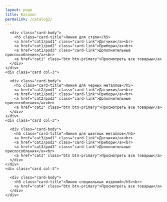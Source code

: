 ```yaml
---
layout: page
title: Каталог
permalink: /catalog2/
---
```


<div class="catalog-nav row">
	<div class="card col-3">
	  
	  <div class="card-body">
	    <h5 class="card-title">Линия для стали</h5>
	    <a href="cat1/pod1" class="card-link">Датчики</a><br>
	    <a href="cat1/pod2" class="card-link">Приборы</a><br>
	    <a href="cat1/pod3" class="card-link">Дополнительные приспособления</a><br>
	    <a href="cat1" class="btn btn-primary">Просмотреть все товарыы</a>
	  </div>
	</div>
	<div class="card col-3">
	  
	  <div class="card-body">
	    <h5 class="card-title">Линия для черных металлов</h5>
	    <a href="cat2/pod1" class="card-link">Датчики</a><br>
	    <a href="cat2/pod2" class="card-link">Приборы</a><br>
	    <a href="cat2/pod3" class="card-link">Дополнительные приспособления</a><br>
	    <a href="cat2" class="btn btn-primary">Просмотреть все товарыы</a>
	  </div>
	</div>
	<div class="card col-3">
	  
	  <div class="card-body">
	    <h5 class="card-title">Линия для цветных металлов</h5>
	    <a href="cat3/pod1" class="card-link">Датчики</a><br>
	    <a href="cat3/pod2" class="card-link">Приборы</a><br>
	    <a href="cat3/pod3" class="card-link">Дополнительные приспособления</a><br>
	    <a href="cat3" class="btn btn-primary">Просмотреть все товарыы</a>
	  </div>
	</div>
	<div class="card col-3">
	  
	  <div class="card-body">
	    <h5 class="card-title">Линия специальных изделий</h5><br>
	    <a href="cat4" class="btn btn-primary">Просмотреть все товарыы</a>
	  </div>
	</div>
</div>
<style type="text/css">
	.header-page{background: url({{ site.url }}/img/bg-catalog.jpeg); background-size: cover;}
	.col-3{padding: 0px; margin: 0px;}
	.row{padding: 0px; margin: 0px;}
	.card-body{border-radius: 0px; border-width: 0px; padding: 20px;}
	.card{border-radius: 0px; border-width: 0px; height: 50vh;}
	.card-img-top{border-radius: 0px; border-width: 0px; z-index: 0}
	.page-section{padding: 0px; margin: 0px;}
.card-body:after {
  display: inline-block;
  position: absolute;
  width: 0;
  height: 3px;
  background: #222;
}
.card-body:hover:after {
  animation: run 2s 1 linear;
}

@keyframes run {
  0% {
    width: 0px;
  }
  25% {
    width: 25%;
  }
  50% {
    width: 50%;
  }
  75% {
    width: 75%;
  }
  100%{
  	width: 100%;
  }
}
</style>